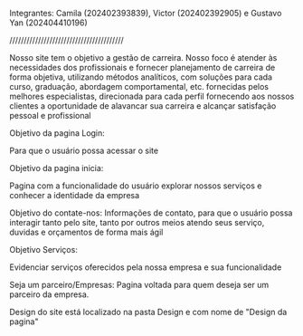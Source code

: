 Integrantes: Camila (202402393839), Victor (202402392905) e Gustavo Yan (202404410196)

////////////////////////////////////////

Nosso site tem o objetivo a gestão de carreira. Nosso foco é atender às necessidades dos profissionais e fornecer planejamento de carreira de forma objetiva, utilizando métodos analíticos, com soluções para cada curso, graduação, abordagem comportamental, etc. fornecidas pelos melhores especialistas, direcionada para cada perfil fornecendo aos nossos clientes a oportunidade de alavancar sua carreira e alcançar satisfação pessoal e profissional

Objetivo da pagina Login:

Para que o usuário possa acessar o site

Objetivo da pagina inicia:

Pagina com a funcionalidade do usuário explorar nossos serviços e conhecer a identidade da empresa

Objetivo do contate-nos: Informações de contato, para que o usuário possa interagir tanto pelo site, tanto por outros meios atendo seus serviço, duvidas e orçamentos de forma mais ágil

Objetivo Serviços:

Evidenciar serviços oferecidos pela nossa empresa e sua funcionalidade

Seja um parceiro/Empresas: Pagina voltada para quem deseja ser um parceiro da empresa.

Design do site está localizado na pasta Design e com nome de "Design da pagina"
